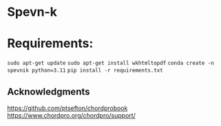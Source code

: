 

# Spevn-k

# Requirements:

`sudo apt-get update`
`sudo apt-get install wkhtmltopdf`
`conda create -n spevnik python=3.11`
`pip install -r requirements.txt`

## Acknowledgments

https://github.com/ptsefton/chordprobook
https://www.chordpro.org/chordpro/support/
